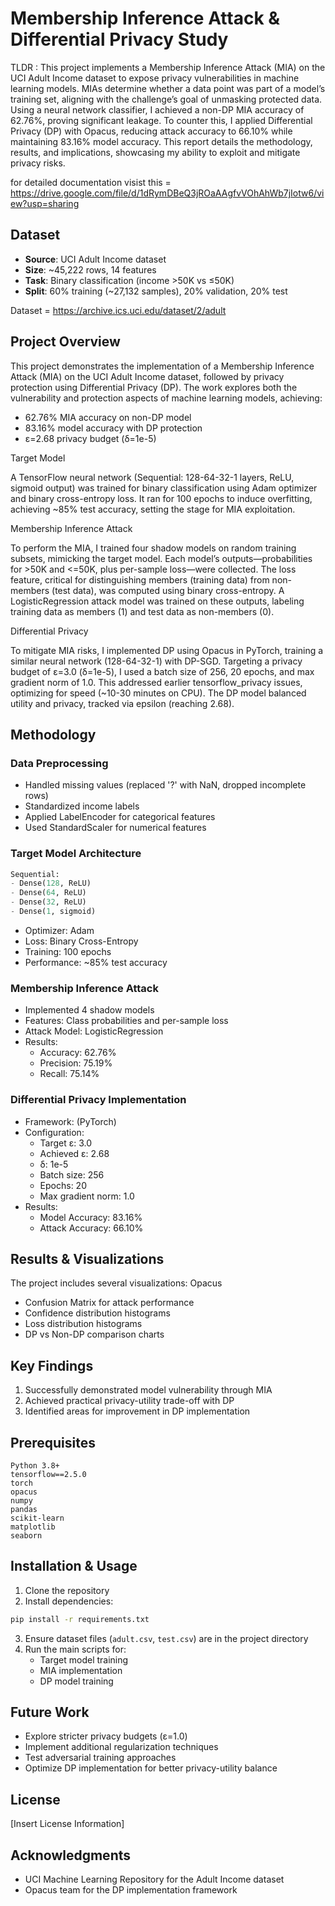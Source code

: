 # Membership Inference Attack & Differential Privacy Study



TLDR : This project implements a Membership Inference Attack (MIA) on the UCI Adult Income dataset to
expose privacy vulnerabilities in machine learning models. MIAs determine whether a data point was
part of a model’s training set, aligning with the challenge’s goal of unmasking protected data. Using a
neural network classifier, I achieved a non-DP MIA accuracy of 62.76%, proving significant leakage. To
counter this, I applied Differential Privacy (DP) with Opacus, reducing attack accuracy to 66.10%
while maintaining 83.16% model accuracy. This report details the methodology, results, and
implications, showcasing my ability to exploit and mitigate privacy risks.


for detailed documentation visist this = https://drive.google.com/file/d/1dRymDBeQ3jROaAAgfvVOhAhWb7jIotw6/view?usp=sharing


## Dataset
- **Source**: UCI Adult Income dataset
- **Size**: ~45,222 rows, 14 features
- **Task**: Binary classification (income >50K vs ≤50K)
- **Split**: 60% training (~27,132 samples), 20% validation, 20% test


Dataset = https://archive.ics.uci.edu/dataset/2/adult

## Project Overview
This project demonstrates the implementation of a Membership Inference Attack (MIA) on the UCI Adult Income dataset, followed by privacy protection using Differential Privacy (DP). The work explores both the vulnerability and protection aspects of machine learning models, achieving:
- 62.76% MIA accuracy on non-DP model
- 83.16% model accuracy with DP protection
- ε=2.68 privacy budget (δ=1e-5)

Target Model

A TensorFlow neural network (Sequential: 128-64-32-1 layers, ReLU, sigmoid output) was trained for
binary classification using Adam optimizer and binary cross-entropy loss. It ran for 100 epochs to
induce overfitting, achieving ~85% test accuracy, setting the stage for MIA exploitation.

Membership Inference Attack

To perform the MIA, I trained four shadow models on random training subsets, mimicking the target
model. Each model’s outputs—probabilities for >50K and <=50K, plus per-sample loss—were
collected. The loss feature, critical for distinguishing members (training data) from non-members
(test data), was computed using binary cross-entropy. A LogisticRegression attack model was trained
on these outputs, labeling training data as members (1) and test data as non-members (0).

Differential Privacy

To mitigate MIA risks, I implemented DP using Opacus in PyTorch, training a similar neural network
(128-64-32-1) with DP-SGD. Targeting a privacy budget of ε=3.0 (δ=1e-5), I used a batch size of 256,
20 epochs, and max gradient norm of 1.0. This addressed earlier tensorflow_privacy issues,
optimizing for speed (~10-30 minutes on CPU). The DP model balanced utility and privacy, tracked via
epsilon (reaching 2.68).


## Methodology

### Data Preprocessing
- Handled missing values (replaced '?' with NaN, dropped incomplete rows)
- Standardized income labels
- Applied LabelEncoder for categorical features
- Used StandardScaler for numerical features

### Target Model Architecture
```python
Sequential:
- Dense(128, ReLU)
- Dense(64, ReLU)
- Dense(32, ReLU)
- Dense(1, sigmoid)
```
- Optimizer: Adam
- Loss: Binary Cross-Entropy
- Training: 100 epochs
- Performance: ~85% test accuracy

### Membership Inference Attack
- Implemented 4 shadow models
- Features: Class probabilities and per-sample loss
- Attack Model: LogisticRegression
- Results:
  - Accuracy: 62.76%
  - Precision: 75.19%
  - Recall: 75.14%

### Differential Privacy Implementation
- Framework: (PyTorch)
- Configuration:
  - Target ε: 3.0
  - Achieved ε: 2.68
  - δ: 1e-5
  - Batch size: 256
  - Epochs: 20
  - Max gradient norm: 1.0
- Results:
  - Model Accuracy: 83.16%
  - Attack Accuracy: 66.10%

## Results & Visualizations
The project includes several visualizations: Opacus
- Confusion Matrix for attack performance
- Confidence distribution histograms
- Loss distribution histograms
- DP vs Non-DP comparison charts

## Key Findings
1. Successfully demonstrated model vulnerability through MIA
2. Achieved practical privacy-utility trade-off with DP
3. Identified areas for improvement in DP implementation

## Prerequisites
```
Python 3.8+
tensorflow==2.5.0
torch
opacus
numpy
pandas
scikit-learn
matplotlib
seaborn
```

## Installation & Usage
1. Clone the repository
2. Install dependencies:
```bash
pip install -r requirements.txt
```
3. Ensure dataset files (`adult.csv`, `test.csv`) are in the project directory
4. Run the main scripts for:
   - Target model training
   - MIA implementation
   - DP model training

## Future Work
- Explore stricter privacy budgets (ε=1.0)
- Implement additional regularization techniques
- Test adversarial training approaches
- Optimize DP implementation for better privacy-utility balance

## License
[Insert License Information]

## Acknowledgments
- UCI Machine Learning Repository for the Adult Income dataset
- Opacus team for the DP implementation framework



